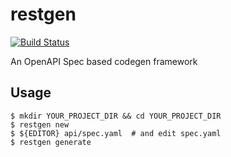 restgen
=======

[![Build Status](https://travis-ci.org/nasa9084/restgen.svg?branch=master)](https://travis-ci.org/nasa9084/restgen)


An OpenAPI Spec based codegen framework

## Usage

``` shell
$ mkdir YOUR_PROJECT_DIR && cd YOUR_PROJECT_DIR
$ restgen new
$ ${EDITOR} api/spec.yaml  # and edit spec.yaml
$ restgen generate
```
